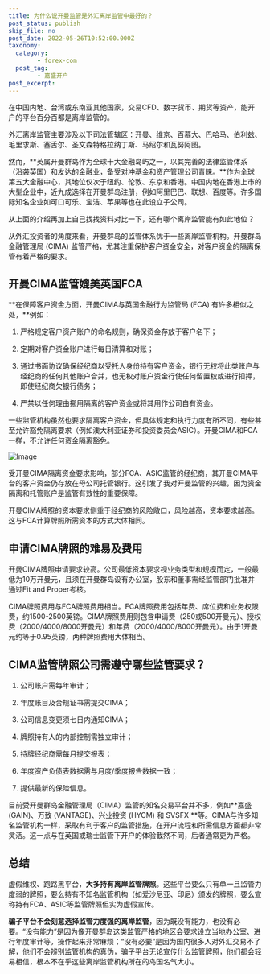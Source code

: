 ```yaml
---
title: 为什么说开曼监管是外汇离岸监管中最好的？
post_status: publish
skip_file: no
post_date: 2022-05-26T10:52:00.000Z
taxonomy:
  category:
        - forex-com
  post_tag:
        - 嘉盛开户
post_excerpt: 
---
```

在中国内地、台湾或东南亚其他国家，交易CFD、数字货币、期货等资产，能开户的平台百分百都是离岸监管的。

外汇离岸监管主要涉及以下司法管辖区：开曼、维京、百慕大、巴哈马、伯利兹、毛里求斯、塞舌尔、圣文森特格拉纳丁斯、马绍尔和瓦努阿图。

然而，**英属开曼群岛作为全球十大金融岛屿之一，以其完善的法律监管体系（沿袭英国）和发达的金融业，备受对冲基金和资产管理公司青睐。**作为全球第五大金融中心，其地位仅次于纽约、伦敦、东京和香港。中国内地在香港上市的大型企业中，近九成选择在开曼群岛注册，例如阿里巴巴、联想、百度等。许多国际知名企业如可口可乐、宝洁、苹果等也在此设立子公司。

从上面的介绍再加上自己找找资料对比一下，还有哪个离岸监管能有如此地位？

从外汇投资者的角度来看，开曼群岛的监管体系优于一些离岸监管机构。开曼群岛金融管理局 (CIMA) 监管严格，尤其注重保护客户资金安全，对客户资金的隔离保管有着严格的要求。

## 开曼CIMA监管媲美英国FCA

**在保障客户资金方面，开曼CIMA与英国金融行为监管局 (FCA) 有许多相似之处，**例如：

1. 严格规定客户资产账户的命名规则，确保资金存放于客户名下；

1. 定期对客户资金账户进行每日清算和对账；

1. 通过书面协议确保经纪商以受托人身份持有客户资金，银行无权将此类账户与经纪商的任何其他账户合并，也无权对账户资金行使任何留置权或进行扣押，即使经纪商欠银行债务；

1. 严禁以任何理由挪用隔离的客户资金或将其用作公司自有资金。

一些监管机构虽然也要求隔离客户资金，但具体规定和执行力度有所不同，有些甚至允许豁免隔离要求（例如澳大利亚证券和投资委员会ASIC）。开曼CIMA和FCA一样，不允许任何资金隔离豁免。

![Image](https://prod-files-secure.s3.us-west-2.amazonaws.com/39ed1227-6d7d-4570-be36-9ccd4a2c4241/bd849744-3fcb-4a37-8312-357962c8f065/image.png?X-Amz-Algorithm=AWS4-HMAC-SHA256&X-Amz-Content-Sha256=UNSIGNED-PAYLOAD&X-Amz-Credential=ASIAZI2LB4662OUP52W4%2F20250408%2Fus-west-2%2Fs3%2Faws4_request&X-Amz-Date=20250408T161349Z&X-Amz-Expires=3600&X-Amz-Security-Token=IQoJb3JpZ2luX2VjEAAaCXVzLXdlc3QtMiJHMEUCIQDxt3muM5RQ%2FqbW4PsMTzV6wu%2FsvkP13gM0H2pOSYOBwwIgceoo%2FK%2B%2B9YvRFM3nlcUV3XZoigx8LrheTsod%2FhmQW8oq%2FwMIeRAAGgw2Mzc0MjMxODM4MDUiDA1T4jeFCtEc1S57RyrcA7yB4rj4UoQMoX4j14tHSHoJKPuaoKrtpUNC0Z%2BdL9PU6rj0cOR%2BtnN5wRAc21AA%2Bm6tRNZduEH49y%2F9HDGhH%2B7wX8hZVdaEDKf9M6xaTuLLNOjiffC%2B5PQXarTBRkfeI2ayIeBVnRj6k7njQoB6cyq2YDX5UmoeDi7vnTdhhh0vQhH0qhXIouV%2FeA36fd5Ee2tCCtLevNPotSRRvzZPqFr1%2FxZKECmpQaoy6Z8lElC0%2BIg4%2Bi%2BNnfiBqCvoukgs%2F7PzcTMGkBjZvHyN2Cj2m0JvQD6WhaQpE578xqxVl0D%2BahXxhTuu%2FkJEI41aWzIeZffNTwhO6zWznv0qLav6Crw67EvOaqusJClYphF6MBYnl9Z8deaL2ExdaV1gbegg94K2E2OKeL7rHV1Fzl%2BB41jUmfgXdN6QGfzhApdylPiWCm0wHFpd%2BIcZfYG5Y84eySdlJ8jsPQBwTlmK1pXn2kpIuotS2RmzIRszJX0UUbbuZgbbxyzod0oyudU9g5zdbdSjpuOthThd3JobrsArGu5Knswq1Ml82yXzTle5VRnOZpMSCh56YauNDxFXqqLEkG0NiPAIkBZa%2FwfvWac%2FeTjbNLMZfKfipBBWXFZecFarz6mlYCKIAwUl%2Fd%2FZMIyF1b8GOqUBVTcGtl1QbpUENT7p1XtJYruAknMhi5RMhEqXNaWEbR2Ek%2FkgbuT5VEgdzCkTgIyarmG7eOM7ILGZTlKpbywqGtziScReT69a%2BpR2pBAutezxL7bLIn0hjeOzXoeRgPCbHsqmg5TQCiTpT7%2FaN0sfo%2Fv4Sb6uboOt02Wl6ebpEV2dSiUbm9Kt8DyJeiDWn0h5Lb4I6%2BvJvQ1%2BPJ7vWtAgZy05PuhQ&X-Amz-Signature=fe79e89ce056d25d81f9055616ba569b6b0eadb4144ceb2b80847894a4ca3f60&X-Amz-SignedHeaders=host&x-id=GetObject)

受开曼CIMA隔离资金要求影响，部分FCA、ASIC监管的经纪商，其开曼CIMA平台的客户资金仍存放在母公司托管银行。这引发了我对开曼监管的兴趣，因为资金隔离和托管账户是监管有效性的重要保障。

开曼CIMA牌照的资本要求侧重于经纪商的风险敞口，风险越高，资本要求越高。这与FCA计算牌照所需资本的方式大体相同。

## **申请CIMA牌照的难易及费用**

开曼CIMA牌照申请要求较高。公司最低资本要求视业务类型和规模而定，一般最低为10万开曼元，且须在开曼群岛设有办公室，股东和董事需经监管部门批准并通过Fit and Proper考核。

CIMA牌照费用与FCA牌照费用相当。FCA牌照费用包括年费、席位费和业务权限费，约1500-2500英镑。CIMA牌照费用则包含申请费（250或500开曼元）、授权费（2000/4000/8000开曼元）和年费（2000/4000/8000开曼元）。由于1开曼元约等于0.95英镑，两种牌照费用大体相当。

## CIMA监管牌照公司需遵守哪些监管要求？

1. 公司账户需每年审计；

1. 年度账目及合规证书需提交CIMA；

1. 公司信息变更须七日内通知CIMA；

1. 牌照持有人的内部控制需独立审计；

1. 持牌经纪商需每月提交报表；

1. 年度资产负债表数据需与月度/季度报告数据一致；

1. 提供最新的保险信息。

目前受开曼群岛金融管理局（CIMA）监管的知名交易平台并不多，例如**嘉盛 (GAIN)、万致 (VANTAGE)、兴业投资 (HYCM) 和 SVSFX **等。CIMA与许多知名监管机构一样，采取有利于客户的监管措施，在开户流程和所需信息方面都非常灵活。这一点与在英国或瑞士监管下开户的体验截然不同，后者通常更为严格。

## 总结

虚假维权、跑路黑平台，**大多持有离岸监管牌照**。这些平台要么只有单一且监管力度弱的牌照，要么持有不知名监管机构（如爱沙尼亚、印尼）颁发的牌照，要么宣称持有FCA、ASIC等监管牌照但实为虚假宣传。

**骗子平台不会刻意选择监管力度强的离岸监管**，因为既没有能力，也没有必要。“没有能力”是因为像开曼群岛这类监管严格的地区会要求设立当地办公室、进行年度审计等，操作起来非常麻烦；“没有必要”是因为国内很多人对外汇交易不了解，他们不会辨别监管机构的真伪，骗子平台无论宣传什么监管牌照，他们都会轻易相信，根本不在乎这些离岸监管机构所在的岛国名气大小。